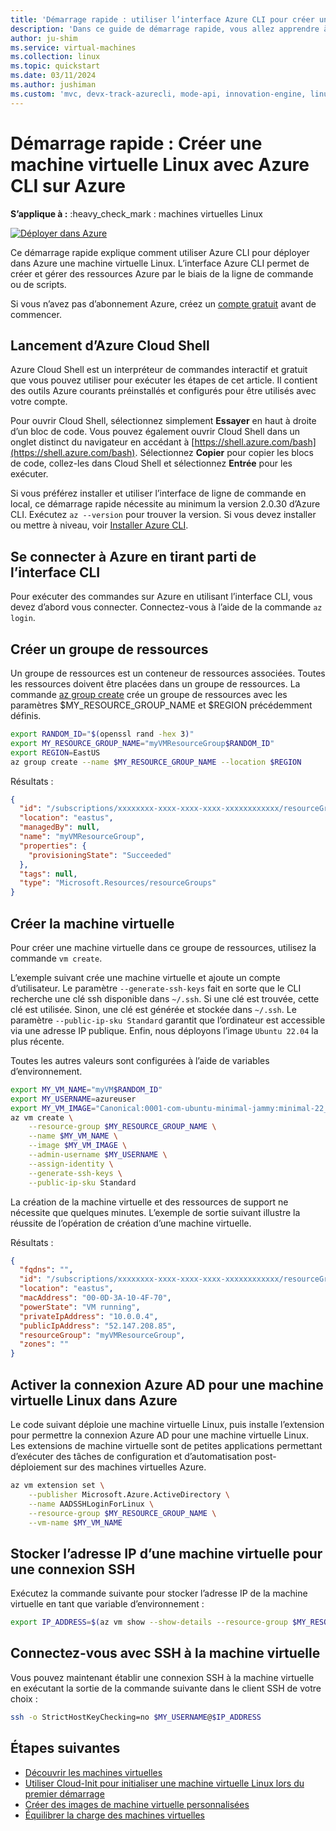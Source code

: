 ```yaml
---
title: 'Démarrage rapide : utiliser l’interface Azure CLI pour créer une machine virtuelle Linux'
description: 'Dans ce guide de démarrage rapide, vous allez apprendre à utiliser Azure CLI pour créer une machine virtuelle Linux'
author: ju-shim
ms.service: virtual-machines
ms.collection: linux
ms.topic: quickstart
ms.date: 03/11/2024
ms.author: jushiman
ms.custom: 'mvc, devx-track-azurecli, mode-api, innovation-engine, linux-related-content'
---
```


# Démarrage rapide : Créer une machine virtuelle Linux avec Azure CLI sur Azure

**S’applique à :** :heavy_check_mark : machines virtuelles Linux

[![Déployer dans Azure](https://aka.ms/deploytoazurebutton)](https://go.microsoft.com/fwlink/?linkid=2262692)

Ce démarrage rapide explique comment utiliser Azure CLI pour déployer dans Azure une machine virtuelle Linux. L’interface Azure CLI permet de créer et gérer des ressources Azure par le biais de la ligne de commande ou de scripts.

Si vous n’avez pas d’abonnement Azure, créez un [compte gratuit](https://azure.microsoft.com/free/?WT.mc_id=A261C142F) avant de commencer.

## Lancement d’Azure Cloud Shell

Azure Cloud Shell est un interpréteur de commandes interactif et gratuit que vous pouvez utiliser pour exécuter les étapes de cet article. Il contient des outils Azure courants préinstallés et configurés pour être utilisés avec votre compte. 

Pour ouvrir Cloud Shell, sélectionnez simplement **Essayer** en haut à droite d’un bloc de code. Vous pouvez également ouvrir Cloud Shell dans un onglet distinct du navigateur en accédant à [https://shell.azure.com/bash](https://shell.azure.com/bash). Sélectionnez **Copier** pour copier les blocs de code, collez-les dans Cloud Shell et sélectionnez **Entrée** pour les exécuter.

Si vous préférez installer et utiliser l’interface de ligne de commande en local, ce démarrage rapide nécessite au minimum la version 2.0.30 d’Azure CLI. Exécutez `az --version` pour trouver la version. Si vous devez installer ou mettre à niveau, voir [Installer Azure CLI]( /cli/azure/install-azure-cli).

## Se connecter à Azure en tirant parti de l’interface CLI

Pour exécuter des commandes sur Azure en utilisant l’interface CLI, vous devez d’abord vous connecter. Connectez-vous à l’aide de la commande `az login`.

## Créer un groupe de ressources

Un groupe de ressources est un conteneur de ressources associées. Toutes les ressources doivent être placées dans un groupe de ressources. La commande [az group create](/cli/azure/group) crée un groupe de ressources avec les paramètres $MY_RESOURCE_GROUP_NAME et $REGION précédemment définis.

```bash
export RANDOM_ID="$(openssl rand -hex 3)"
export MY_RESOURCE_GROUP_NAME="myVMResourceGroup$RANDOM_ID"
export REGION=EastUS
az group create --name $MY_RESOURCE_GROUP_NAME --location $REGION
```

Résultats :

<!-- expected_similarity=0.3 -->
```json
{
  "id": "/subscriptions/xxxxxxxx-xxxx-xxxx-xxxx-xxxxxxxxxxxx/resourceGroups/myVMResourceGroup",
  "location": "eastus",
  "managedBy": null,
  "name": "myVMResourceGroup",
  "properties": {
    "provisioningState": "Succeeded"
  },
  "tags": null,
  "type": "Microsoft.Resources/resourceGroups"
}
```

## Créer la machine virtuelle

Pour créer une machine virtuelle dans ce groupe de ressources, utilisez la commande `vm create`. 

L’exemple suivant crée une machine virtuelle et ajoute un compte d’utilisateur. Le paramètre `--generate-ssh-keys` fait en sorte que le CLI recherche une clé ssh disponible dans `~/.ssh`. Si une clé est trouvée, cette clé est utilisée. Sinon, une clé est générée et stockée dans `~/.ssh`. Le paramètre `--public-ip-sku Standard` garantit que l’ordinateur est accessible via une adresse IP publique. Enfin, nous déployons l’image `Ubuntu 22.04` la plus récente.

Toutes les autres valeurs sont configurées à l’aide de variables d’environnement.

```bash
export MY_VM_NAME="myVM$RANDOM_ID"
export MY_USERNAME=azureuser
export MY_VM_IMAGE="Canonical:0001-com-ubuntu-minimal-jammy:minimal-22_04-lts-gen2:latest"
az vm create \
    --resource-group $MY_RESOURCE_GROUP_NAME \
    --name $MY_VM_NAME \
    --image $MY_VM_IMAGE \
    --admin-username $MY_USERNAME \
    --assign-identity \
    --generate-ssh-keys \
    --public-ip-sku Standard
```

La création de la machine virtuelle et des ressources de support ne nécessite que quelques minutes. L’exemple de sortie suivant illustre la réussite de l’opération de création d’une machine virtuelle.

Résultats :
<!-- expected_similarity=0.3 -->
```json
{
  "fqdns": "",
  "id": "/subscriptions/xxxxxxxx-xxxx-xxxx-xxxx-xxxxxxxxxxxx/resourceGroups/myVMResourceGroup/providers/Microsoft.Compute/virtualMachines/myVM",
  "location": "eastus",
  "macAddress": "00-0D-3A-10-4F-70",
  "powerState": "VM running",
  "privateIpAddress": "10.0.0.4",
  "publicIpAddress": "52.147.208.85",
  "resourceGroup": "myVMResourceGroup",
  "zones": ""
}
```

## Activer la connexion Azure AD pour une machine virtuelle Linux dans Azure

Le code suivant déploie une machine virtuelle Linux, puis installe l’extension pour permettre la connexion Azure AD pour une machine virtuelle Linux. Les extensions de machine virtuelle sont de petites applications permettant d’exécuter des tâches de configuration et d’automatisation post-déploiement sur des machines virtuelles Azure.

```bash
az vm extension set \
    --publisher Microsoft.Azure.ActiveDirectory \
    --name AADSSHLoginForLinux \
    --resource-group $MY_RESOURCE_GROUP_NAME \
    --vm-name $MY_VM_NAME
```

## Stocker l’adresse IP d’une machine virtuelle pour une connexion SSH

Exécutez la commande suivante pour stocker l’adresse IP de la machine virtuelle en tant que variable d’environnement :

```bash
export IP_ADDRESS=$(az vm show --show-details --resource-group $MY_RESOURCE_GROUP_NAME --name $MY_VM_NAME --query publicIps --output tsv)
```

## Connectez-vous avec SSH à la machine virtuelle

<!--## Export the SSH configuration for use with SSH clients that support OpenSSH & SSH into the VM.
Log in to Azure Linux VMs with Azure AD supports exporting the OpenSSH certificate and configuration. That means you can use any SSH clients that support OpenSSH-based certificates to sign in through Azure AD. The following example exports the configuration for all IP addresses assigned to the VM:-->

<!--
```bash
yes | az ssh config --file ~/.ssh/config --name $MY_VM_NAME --resource-group $MY_RESOURCE_GROUP_NAME
```
-->

Vous pouvez maintenant établir une connexion SSH à la machine virtuelle en exécutant la sortie de la commande suivante dans le client SSH de votre choix :

```bash
ssh -o StrictHostKeyChecking=no $MY_USERNAME@$IP_ADDRESS
```

## Étapes suivantes

* [Découvrir les machines virtuelles](../index.yml)
* [Utiliser Cloud-Init pour initialiser une machine virtuelle Linux lors du premier démarrage](tutorial-automate-vm-deployment.md)
* [Créer des images de machine virtuelle personnalisées](tutorial-custom-images.md)
* [Équilibrer la charge des machines virtuelles](../../load-balancer/quickstart-load-balancer-standard-public-cli.md)